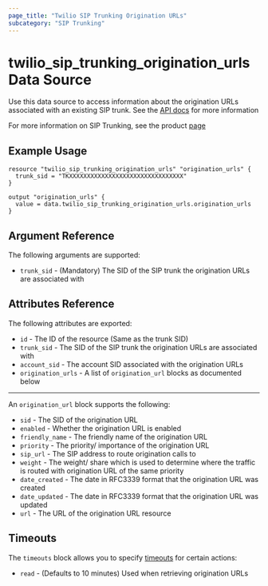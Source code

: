 ```yaml
---
page_title: "Twilio SIP Trunking Origination URLs"
subcategory: "SIP Trunking"
---
```


# twilio_sip_trunking_origination_urls Data Source

Use this data source to access information about the origination URLs associated with an existing SIP trunk. See the [API docs](https://www.twilio.com/docs/sip-trunking/api/originationurl-resource) for more information

For more information on SIP Trunking, see the product [page](https://www.twilio.com/docs/sip-trunking)

## Example Usage

```hcl
resource "twilio_sip_trunking_origination_urls" "origination_urls" {
  trunk_sid = "TKXXXXXXXXXXXXXXXXXXXXXXXXXXXXXXXX"
}

output "origination_urls" {
  value = data.twilio_sip_trunking_origination_urls.origination_urls
}
```

## Argument Reference

The following arguments are supported:

- `trunk_sid` - (Mandatory) The SID of the SIP trunk the origination URLs are associated with

## Attributes Reference

The following attributes are exported:

- `id` - The ID of the resource (Same as the trunk SID)
- `trunk_sid` - The SID of the SIP trunk the origination URLs are associated with
- `account_sid` - The account SID associated with the origination URLs
- `origination_urls` - A list of `origination_url` blocks as documented below

---

An `origination_url` block supports the following:

- `sid` - The SID of the origination URL
- `enabled` - Whether the origination URL is enabled
- `friendly_name` - The friendly name of the origination URL
- `priority` - The priority/ importance of the origination URL
- `sip_url` - The SIP address to route origination calls to
- `weight` - The weight/ share which is used to determine where the traffic is routed with origination URL of the same priority
- `date_created` - The date in RFC3339 format that the origination URL was created
- `date_updated` - The date in RFC3339 format that the origination URL was updated
- `url` - The URL of the origination URL resource

## Timeouts

The `timeouts` block allows you to specify [timeouts](https://www.terraform.io/docs/configuration/resources.html#timeouts) for certain actions:

- `read` - (Defaults to 10 minutes) Used when retrieving origination URLs
